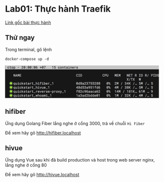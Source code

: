 # Lab01: Thực hành Traefik

[Link gốc bài thực hành](https://doc.traefik.io/traefik/v2.2/getting-started/quick-start/)

## Thử ngay

Trong terminal, gõ lệnh 
```
docker-compose up -d
```
![](images/list_all_containers.jpg)

## hifiber
Ứng dụng Golang Fiber lắng nghe ở cổng 3000, trả về chuỗi
`Hi Fiber`

Để xem hãy gõ http://hifiber.localhost

## hivue
Ứng dụng Vue sau khi đã build production và host trong web server nginx, lắng nghe ở cổng 80

Để xem hãy gõ http://hivue.localhost


